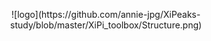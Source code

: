 <p style="text-align:center">![logo](https://github.com/annie-jpg/XiPeaks-study/blob/master/XiPi_toolbox/Structure.png)</p>